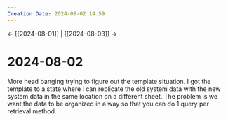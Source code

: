 ```yaml
---
Creation Date: 2024-08-02 14:59
---
```


<- [[2024-08-01]] | [[2024-08-03]]  ->

# 2024-08-02
More head banging trying to figure out the template situation. I got the template to a state where I can replicate the old system data with the new system data in the same location on a different sheet. The problem is we want the data to be organized in a way so that you can do 1 query per retrieval method. 